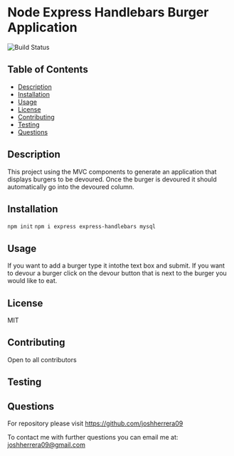 # Node Express Handlebars Burger Application
![Build Status](https://img.shields.io/badge/MIT-license-red)
## Table of Contents
- [Description](#description)
- [Installation](#installation)
- [Usage](#usage)
- [License](#license)
- [Contributing](#contributing)
- [Testing](#testing)
- [Questions](#questions)
## Description
This project using the MVC components to generate an application that displays burgers to be devoured.  Once the burger is devoured it should automatically go into the devoured column.
## Installation
`npm init` `npm i express express-handlebars mysql`
## Usage
If you want to add a burger type it intothe text box and submit.  If you want to devour a burger click on the devour button that is next to the burger you would like to eat.
## License
MIT
## Contributing
Open to all contributors
## Testing

## Questions
For repository please visit https://github.com/joshherrera09

To contact me with further questions you can email me at: joshherrera09@gmail.com

